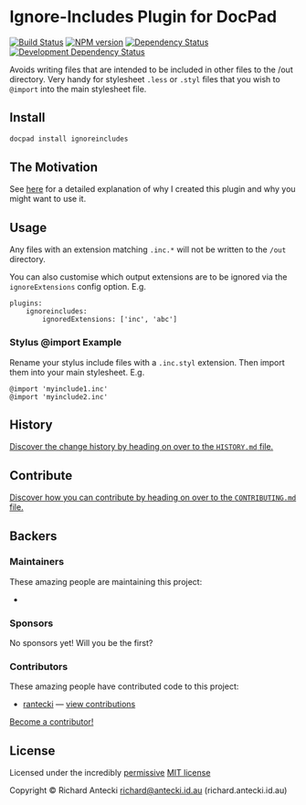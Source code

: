 <!-- TITLE/ -->

# Ignore-Includes Plugin for DocPad

<!-- /TITLE -->


<!-- BADGES/ -->

[![Build Status](http://img.shields.io/travis-ci/rantecki/docpad-plugin-ignoreincludes.png?branch=master)](http://travis-ci.org/rantecki/docpad-plugin-ignoreincludes "Check this project's build status on TravisCI")
[![NPM version](http://badge.fury.io/js/docpad-plugin-ignoreincludes.png)](https://npmjs.org/package/docpad-plugin-ignoreincludes "View this project on NPM")
[![Dependency Status](https://david-dm.org/rantecki/docpad-plugin-ignoreincludes.png?theme=shields.io)](https://david-dm.org/rantecki/docpad-plugin-ignoreincludes)
[![Development Dependency Status](https://david-dm.org/rantecki/docpad-plugin-ignoreincludes/dev-status.png?theme=shields.io)](https://david-dm.org/rantecki/docpad-plugin-ignoreincludes#info=devDependencies)<br/>


<!-- /BADGES -->


Avoids writing files that are intended to be included in other files to the /out directory.  Very handy for stylesheet `.less` or `.styl` files that you wish to `@import` into the main stylesheet file.

<!-- INSTALL/ -->

## Install

``` bash
docpad install ignoreincludes
```

<!-- /INSTALL -->


## The Motivation

See [here](http://richard.antecki.id.au/posts/2013/05/ignoring-extensions-docpad) for a detailed explanation of why I created this plugin and why you might want to use it.

## Usage

Any files with an extension matching `.inc.*` will not be written to the `/out` directory.

You can also customise which output extensions are to be ignored via the `ignoreExtensions` config option. E.g.

```
plugins:
	ignoreincludes:
		ignoredExtensions: ['inc', 'abc']
```

### Stylus @import Example

Rename your stylus include files with a `.inc.styl` extension.  Then import them into your main stylesheet. E.g.

```
@import 'myinclude1.inc'
@import 'myinclude2.inc'
```

<!-- HISTORY/ -->

## History
[Discover the change history by heading on over to the `HISTORY.md` file.](https://github.com/rantecki/docpad-plugin-ignoreincludes/blob/master/HISTORY.md#files)

<!-- /HISTORY -->


<!-- CONTRIBUTE/ -->

## Contribute

[Discover how you can contribute by heading on over to the `CONTRIBUTING.md` file.](https://github.com/rantecki/docpad-plugin-ignoreincludes/blob/master/CONTRIBUTING.md#files)

<!-- /CONTRIBUTE -->


<!-- BACKERS/ -->

## Backers

### Maintainers

These amazing people are maintaining this project:

- 

### Sponsors

No sponsors yet! Will you be the first?



### Contributors

These amazing people have contributed code to this project:

- [rantecki](https://github.com/rantecki) — [view contributions](https://github.com/rantecki/docpad-plugin-ignoreincludes/commits?author=rantecki)

[Become a contributor!](https://github.com/rantecki/docpad-plugin-ignoreincludes/blob/master/CONTRIBUTING.md#files)

<!-- /BACKERS -->


<!-- LICENSE/ -->

## License

Licensed under the incredibly [permissive](http://en.wikipedia.org/wiki/Permissive_free_software_licence) [MIT license](http://creativecommons.org/licenses/MIT/)

Copyright &copy; Richard Antecki <richard@antecki.id.au> (richard.antecki.id.au)

<!-- /LICENSE -->


